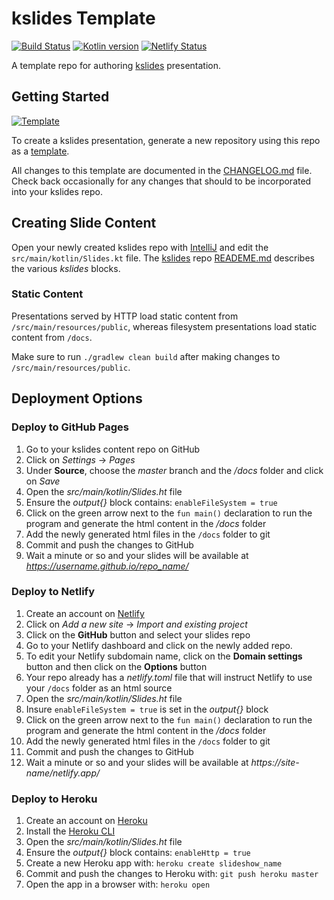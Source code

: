 # kslides Template

[![Build Status](https://app.travis-ci.com/kslides/kslides-template.svg?branch=master)](https://app.travis-ci.com/kslides/kslides-template)
[![Kotlin version](https://img.shields.io/badge/kotlin-1.6.21-red?logo=kotlin)](http://kotlinlang.org)
[![Netlify Status](https://api.netlify.com/api/v1/badges/ed16ddd9-ab47-4e9d-8e37-807edded7a6e/deploy-status)](https://app.netlify.com/sites/kslides-template/deploys)

A template repo for authoring [kslides](https://github.com/kslides/kslides) presentation.

## Getting Started

[![Template](https://img.shields.io/endpoint?color=%232A9EEE&logo=github&style=flat&url=https%3A%2F%2Fraw.githubusercontent.com%2Fkslides%2Fkslides%2Fmaster%2Fdocs%2Fshields%2Ftemplate.json)](https://github.com/kslides/kslides-template/generate)

To create a kslides presentation, generate a new repository using this
repo as a [template](https://github.com/kslides/kslides-template/generate).

All changes to this template are documented in the 
[CHANGELOG.md](https://github.com/kslides/kslides-template/blob/master/CHANGELOG.md) file.
Check back occasionally for any changes that should to be incorporated into your kslides repo.

## Creating Slide Content

Open your newly created kslides repo with [IntelliJ](https://www.jetbrains.com/idea/download/) and edit
the `src/main/kotlin/Slides.kt` file. The [kslides](https://github.com/kslides/kslides) repo 
[READEME.md](https://github.com/kslides/kslides/blob/master/README.md) 
describes the various _kslides_ blocks.

### Static Content

Presentations served by HTTP load static content from `/src/main/resources/public`, whereas
filesystem presentations load static content from `/docs`.

Make sure to run `./gradlew clean build` after making changes to `/src/main/resources/public`.

## Deployment Options

### Deploy to GitHub Pages

1) Go to your kslides content repo on GitHub 
2) Click on _Settings_ -> _Pages_ 
3) Under **Source**, choose the _master_ branch and the _/docs_ folder and click on _Save_
4) Open the _src/main/kotlin/Slides.ht_ file
5) Ensure the _output{}_ block contains: `enableFileSystem = true` 
6) Click on the green arrow next to the `fun main()` declaration to run the program and generate the html content in the _/docs_ folder
7) Add the newly generated html files in the `/docs` folder to git 
8) Commit and push the changes to GitHub  
9) Wait a minute or so and your slides will be available at _https://username.github.io/repo_name/_

### Deploy to Netlify

1) Create an account on [Netlify](https://www.netlify.com/)
2) Click on _Add a new site_ -> _Import and existing project_
3) Click on the **GitHub** button and select your slides repo
4) Go to your Netlify dashboard and click on the newly added repo.
5) To edit your Netlify subdomain name, click on the **Domain settings** button and then click on the **Options** button 
6) Your repo already has a _netlify.toml_ file that will instruct Netlify to use your `/docs` folder as an html source
7) Open the _src/main/kotlin/Slides.ht_ file
8) Insure `enableFileSystem = true` is set in the _output{}_ block
9) Click on the green arrow next to the `fun main()` declaration to run the program and generate the html content in the _/docs_ folder
10) Add the newly generated html files in the `/docs` folder to git
11) Commit and push the changes to GitHub
12) Wait a minute or so and your slides will be available at _https://site-name/netlify.app/_


### Deploy to Heroku

1) Create an account on [Heroku](https://www.heroku.com/)
2) Install the [Heroku CLI](https://devcenter.heroku.com/articles/heroku-cli#install-the-heroku-cli)
3) Open the _src/main/kotlin/Slides.ht_ file
4) Ensure the _output{}_ block contains: `enableHttp = true`
5) Create a new Heroku app with: `heroku create slideshow_name`
6) Commit and push the changes to Heroku with: `git push heroku master`
7) Open the app in a browser with: `heroku open`



